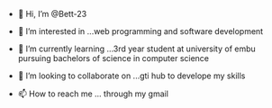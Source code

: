 - 👋 Hi, I’m @Bett-23
- 👀 I’m interested in ...web programming and software development

- 🌱 I’m currently learning ...3rd year student at university of embu pursuing bachelors of science in computer science

- 💞️ I’m looking to collaborate on ...gti hub to develope my skills
- 📫 How to reach me ... through my gmail 

<!---
Bett-23/Bett-23 is a ✨ special ✨ repository because its `README.md` (this file) appears on your GitHub profile.
You can click the Preview link to take a look at your changes.
--->
